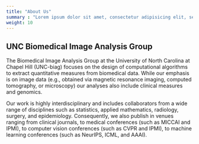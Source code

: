 ```yaml
---
title: "About Us"
summary : "Lorem ipsum dolor sit amet, consectetur adipisicing elit, sed do eiusmod tempor incididunt ut labore. dolore magna aliqua. Ut enim ad minim veniam, quis nostrud."
weight: 10
---
```


## UNC Biomedical Image Analysis Group

The Biomedical Image Analysis Group at the University of North Carolina at Chapel Hill (UNC-biag) focuses on the design of computational algorithms to extract quantitative measures from biomedical data. While our emphasis is on image data (e.g., obtained via magnetic resonance imaging, computed tomography, or microscopy) our analyses also include clinical measures and genomics.

Our work is highly interdisciplinary and includes collaborators from a wide range of disciplines such as statistics, applied mathematics, radiology, surgery, and epidemiology. Consequently, we also publish in venues ranging from clinical journals, to medical conferences (such as MICCAI and IPMI), to computer vision conferences (such as CVPR and IPMI), to machine learning conferences (such as NeurIPS, ICML, and AAAI).
								   
